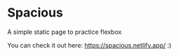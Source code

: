 # Spacious
A simple static page to practice flexbox

You can check it out here: https://spacious.netlify.app/ :)
